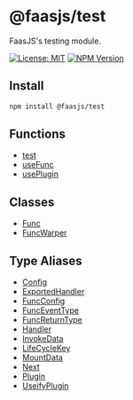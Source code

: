 # @faasjs/test

FaasJS's testing module.

[![License: MIT](https://img.shields.io/npm/l/@faasjs/test.svg)](https://github.com/faasjs/faasjs/blob/main/packages/faasjs/test/LICENSE)
[![NPM Version](https://img.shields.io/npm/v/@faasjs/test.svg)](https://www.npmjs.com/package/@faasjs/test)

## Install

```sh
npm install @faasjs/test
```

## Functions

- [test](functions/test.md)
- [useFunc](functions/useFunc.md)
- [usePlugin](functions/usePlugin.md)

## Classes

- [Func](classes/Func.md)
- [FuncWarper](classes/FuncWarper.md)

## Type Aliases

- [Config](type-aliases/Config.md)
- [ExportedHandler](type-aliases/ExportedHandler.md)
- [FuncConfig](type-aliases/FuncConfig.md)
- [FuncEventType](type-aliases/FuncEventType.md)
- [FuncReturnType](type-aliases/FuncReturnType.md)
- [Handler](type-aliases/Handler.md)
- [InvokeData](type-aliases/InvokeData.md)
- [LifeCycleKey](type-aliases/LifeCycleKey.md)
- [MountData](type-aliases/MountData.md)
- [Next](type-aliases/Next.md)
- [Plugin](type-aliases/Plugin.md)
- [UseifyPlugin](type-aliases/UseifyPlugin.md)
